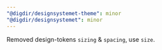 ```yaml
---
"@digdir/designsystemet-theme": minor
"@digdir/designsystemet": minor
---
```


Removed design-tokens `sizing` & `spacing`, use `size`.

